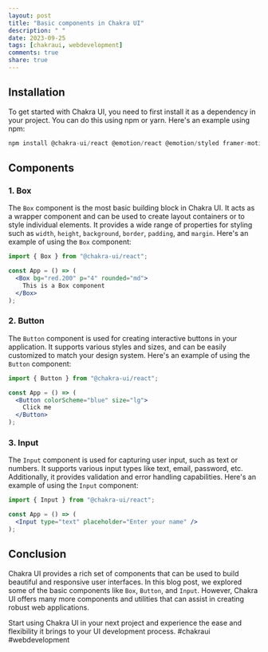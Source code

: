```yaml
---
layout: post
title: "Basic components in Chakra UI"
description: " "
date: 2023-09-25
tags: [chakraui, webdevelopment]
comments: true
share: true
---
```


## Installation

To get started with Chakra UI, you need to first install it as a dependency in your project. You can do this using npm or yarn. Here's an example using npm:

```javascript
npm install @chakra-ui/react @emotion/react @emotion/styled framer-motion
```

## Components

### 1. Box

The `Box` component is the most basic building block in Chakra UI. It acts as a wrapper component and can be used to create layout containers or to style individual elements. It provides a wide range of properties for styling such as `width`, `height`, `background`, `border`, `padding`, and `margin`. Here's an example of using the `Box` component:

```jsx
import { Box } from "@chakra-ui/react";

const App = () => (
  <Box bg="red.200" p="4" rounded="md">
    This is a Box component
  </Box>
);
```

### 2. Button

The `Button` component is used for creating interactive buttons in your application. It supports various styles and sizes, and can be easily customized to match your design system. Here's an example of using the `Button` component:

```jsx
import { Button } from "@chakra-ui/react";

const App = () => (
  <Button colorScheme="blue" size="lg">
    Click me
  </Button>
);
```

### 3. Input

The `Input` component is used for capturing user input, such as text or numbers. It supports various input types like text, email, password, etc. Additionally, it provides validation and error handling capabilities. Here's an example of using the `Input` component:

```jsx
import { Input } from "@chakra-ui/react";

const App = () => (
  <Input type="text" placeholder="Enter your name" />
);
```

## Conclusion

Chakra UI provides a rich set of components that can be used to build beautiful and responsive user interfaces. In this blog post, we explored some of the basic components like `Box`, `Button`, and `Input`. However, Chakra UI offers many more components and utilities that can assist in creating robust web applications.

Start using Chakra UI in your next project and experience the ease and flexibility it brings to your UI development process. #chakraui #webdevelopment
